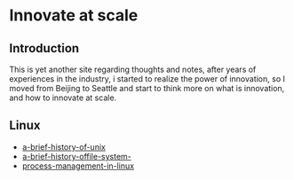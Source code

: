 # Innovate at scale

## Introduction
This is yet another site regarding thoughts and notes, after years of experiences in the industry, i started to realize the power of innovation, so I moved from Beijing to Seattle and start to think more on what is innovation, and how to innovate at scale.

## Linux
* [a-brief-history-of-unix](./a-brief-hisotry-of-unix.md)
* [a-brief-history-offile-system-](./file-system-history.md)
* [process-management-in-linux](./process-management-in-linux.md)

